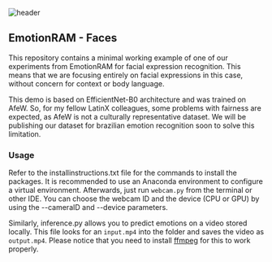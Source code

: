 ![header](front.gif)

## EmotionRAM - Faces

This repository contains a minimal working example of one of our experiments from EmotionRAM for facial expression recognition. This means that we are focusing entirely on facial expressions in this case, without concern for context or body language.

This demo is based on EfficientNet-B0 architecture and was trained on AfeW. So, for my fellow LatinX colleagues, some problems with fairness are expected, as AfeW is not a culturally representative dataset. We will be publishing our dataset for brazilian emotion recognition soon to solve this limitation.

### Usage
Refer to the installinstructions.txt file for the commands to install the packages. It is recommended to use an Anaconda environment to configure a virtual environment. Afterwards, just run `webcam.py` from the terminal or other IDE. You can choose the webcam ID and the device (CPU or GPU) by using the --cameraID and --device parameters.

Similarly, inference.py allows you to predict emotions on a video stored locally. This file looks for an `input.mp4` into the folder and saves the video as `output.mp4`. Please notice that you need to install [ffmpeg](https://ffmpeg.org/download.html) for this to work properly.
